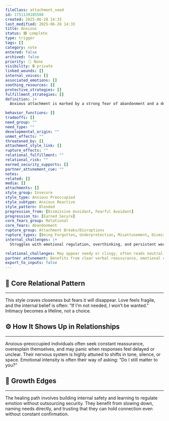 ```yaml
---
fileClass: attachment_need
id: 1751139185588
created: 2025-06-28 14:33
last_modified: 2025-06-28 14:33
title: Anxious
status: 🟩 complete
type: trigger
tags: []
category: note
entered: false
archived: false
priority: ⚪ None
visibility: 🔒 private
linked_wounds: []
internal_voices: []
associated_emotions: []
soothing_resources: []
protective_strategies: []
fulfillment_strategies: []
definition: |+
  Anxious attachment is marked by a strong fear of abandonment and a deep craving for closeness and validation, often at the cost of personal boundaries.

behavior_functions: []
tradeoffs: []
need_group: ""
need_type: ""
developmental_origin: ""
unmet_effects: ""
threatened_by: []
attachment_style_link: []
rupture_effects: ""
relational_fulfillment: ""
relational_risk: ""
earned_security_supports: []
partner_attunement_cue: ""
notes: 
related: []
media: []
attachments: []
style_group: Insecure
style_type: Anxious Preoccupied
style_subtype: Anxious Reactive
style_pattern: Blended
progression_from: [Dismissive Avoidant, Fearful Avoidant]
progression_to: [Earned Secure]
core_fears_group: Relational
core_fears: Abandonment
rupture_group: Attachment Breaks/Disruptions
rupture_types: [Being Forgotten, Underprotection, Misattunement, Dismissal, Inconsistency]
internal_challenges: |+
  Struggles with emotional regulation, overthinking, and persistent worry about being unloved or left. Needs frequent reassurance and fears emotional distance.

relational_challenges: May appear needy or clingy, often reads neutral events as signs of rejection. Can overwhelm partners with pursuit and protest behaviors.
partner_attunement: Benefits from clear verbal reassurance, emotional consistency, and patient validation of feelings without judgment.
export_to_inputs: false
---
```


## 🧬 Core Relational Pattern
---
This style craves closeness but fears it will disappear. Love feels fragile, and the internal belief is often: “If I’m not needed, I won’t be wanted.” Intimacy becomes a lifeline, not a choice.

## ⚙️ How It Shows Up in Relationships
---
Anxious-preoccupied individuals often seek constant reassurance, overexplain themselves, and may panic when responses feel delayed or unclear. Their nervous system is highly attuned to shifts in tone, silence, or space. Emotional intensity is often their way of asking: “Do I still matter to you?”

## 🔄 Growth Edges
---
The healing path involves building internal safety and learning to regulate emotion without outsourcing security. They benefit from slowing down, naming needs directly, and trusting that they can hold connection even without constant confirmation.
